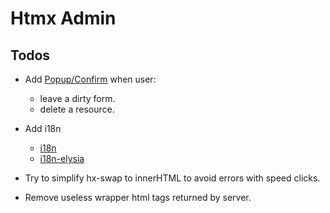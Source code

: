 # Htmx Admin

## Todos

- Add [Popup/Confirm](https://sweetalert2.github.io) when user:
  - leave a dirty form.
  - delete a resource.

- Add i18n
  - [i18n](https://github.com/i18next/i18next)
  - [i18n-elysia](https://github.com/eelkevdbos/elysia-i18next/tree/main)

- Try to simplify hx-swap to innerHTML to avoid errors with speed clicks.
- Remove useless wrapper html tags returned by server.
